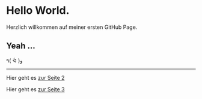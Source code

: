 # Hello World.

Herzlich willkommen auf meiner ersten GitHub Page.

## Yeah ...

٩( ᐛ )و

___  

Hier geht es [zur Seite 2](Seite2) 

Hier geht es [zur Seite 3](Seite3) 
